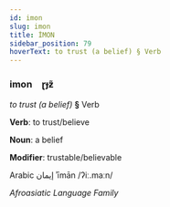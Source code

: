 ```yaml
---
id: imon
slug: imon
title: İMON
sidebar_position: 79
hoverText: to trust (a belief) § Verb
---
```


### imon&emsp;<span kind="abugida">ɽɟƶ̃</span>

*to trust (a belief)* **§** Verb

**Verb**: to trust/believe

**Noun**: a belief

**Modifier**: trustable/believable

Arabic إيمان ʾīmān /ʔiː.maːn/

*Afroasiatic Language Family*